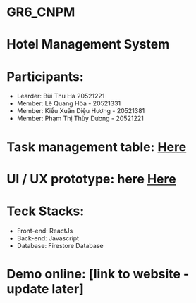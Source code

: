 # GR6_CNPM
# Hotel Management System
# Participants:
- Learder: Bùi Thu Hà 20521221
- Member: Lê Quang Hòa - 20521331
- Member: Kiều Xuân Diệu Hương - 20521381
- Member: Phạm Thị Thùy Dương - 20521221
# Task management table: [Here](https://trello.com/b/61PHvVJk/group-6-cnpm)

# UI / UX prototype: here [Here](https://www.figma.com/file/c6yCGrvyCF7Zs1XvM89na6/Untitled?node-id=1%3A5)
# Teck Stacks:
- Front-end: ReactJs
- Back-end: Javascript
- Database: Firestore Database
# Demo online: [link to website - update later]

